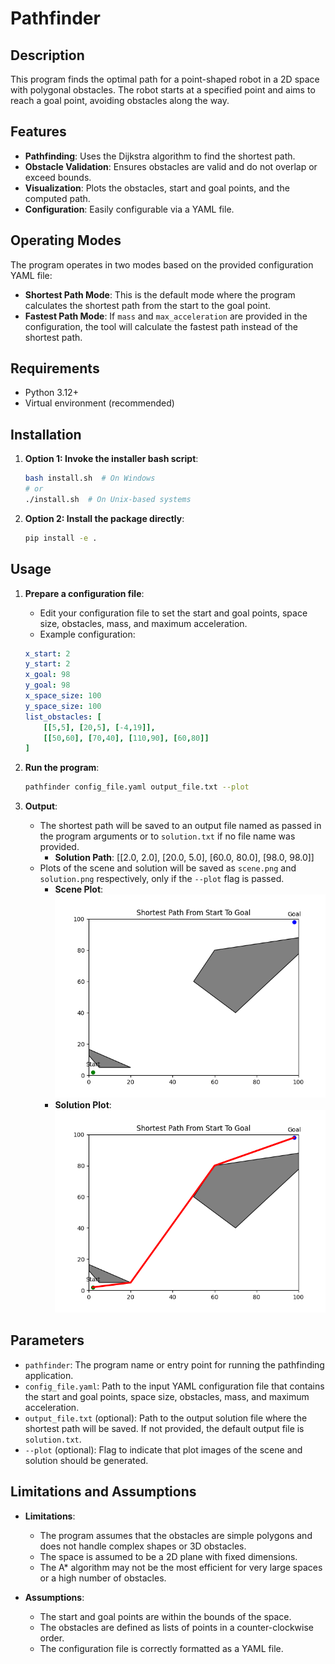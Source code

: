 # Pathfinder

## Description
This program finds the optimal path for a point-shaped robot in a 2D space with polygonal obstacles. The robot starts at a specified point and aims to reach a goal point, avoiding obstacles along the way.

## Features
- **Pathfinding**: Uses the Dijkstra algorithm to find the shortest path.
- **Obstacle Validation**: Ensures obstacles are valid and do not overlap or exceed bounds.
- **Visualization**: Plots the obstacles, start and goal points, and the computed path.
- **Configuration**: Easily configurable via a YAML file.

## Operating Modes

The program operates in two modes based on the provided configuration YAML file:

- **Shortest Path Mode**: This is the default mode where the program calculates the shortest path from the start to the goal point.
- **Fastest Path Mode**: If `mass` and `max_acceleration` are provided in the configuration, the tool will calculate the fastest path instead of the shortest path.

## Requirements
- Python 3.12+
- Virtual environment (recommended)

## Installation
1. **Option 1: Invoke the installer bash script**:
    ```bash
    bash install.sh  # On Windows
    # or
    ./install.sh  # On Unix-based systems
    ```

2. **Option 2: Install the package directly**:
    ```bash
    pip install -e .
    ```

## Usage
1. **Prepare a configuration file**:
    - Edit your configuration file to set the start and goal points, space size, obstacles, mass, and maximum acceleration.
    - Example configuration:
    
    ```yaml:tests/config.yaml
    x_start: 2
    y_start: 2
    x_goal: 98
    y_goal: 98
    x_space_size: 100
    y_space_size: 100
    list_obstacles: [
        [[5,5], [20,5], [-4,19]],
        [[50,60], [70,40], [110,90], [60,80]]
    ]
    ```

2. **Run the program**:
    ```bash
    pathfinder config_file.yaml output_file.txt --plot
    ```

3. **Output**:
    - The shortest path will be saved to an output file named as passed in the program arguments or to `solution.txt` if no file name was provided.
        - **Solution Path**: [[2.0, 2.0], [20.0, 5.0], [60.0, 80.0], [98.0, 98.0]]
    - Plots of the scene and solution will be saved as `scene.png` and `solution.png` respectively, only if the `--plot` flag is passed.
        - **Scene Plot**:  
        ![Scene Plot](/example/scene.png)
        - **Solution Plot**:  
        ![Solution Plot](/example/solution.png)

## Parameters

- `pathfinder`: The program name or entry point for running the pathfinding application.
- `config_file.yaml`: Path to the input YAML configuration file that contains the start and goal points, space size, obstacles, mass, and maximum acceleration.
- `output_file.txt` (optional): Path to the output solution file where the shortest path will be saved. If not provided, the default output file is `solution.txt`.
- `--plot` (optional): Flag to indicate that plot images of the scene and solution should be generated.

## Limitations and Assumptions
- **Limitations**:
  - The program assumes that the obstacles are simple polygons and does not handle complex shapes or 3D obstacles.
  - The space is assumed to be a 2D plane with fixed dimensions.
  - The A* algorithm may not be the most efficient for very large spaces or a high number of obstacles.

- **Assumptions**:
  - The start and goal points are within the bounds of the space.
  - The obstacles are defined as lists of points in a counter-clockwise order.
  - The configuration file is correctly formatted as a YAML file.